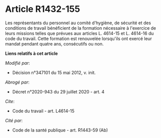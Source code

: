 # Article R1432-155

Les représentants du personnel au comité d'hygiène, de sécurité et des conditions de travail bénéficient de la formation
nécessaire à l'exercice de leurs missions telles que prévues aux articles L. 4614-15 et L. 4614-16 du code du travail. Cette
formation est renouvelée lorsqu'ils ont exercé leur mandat pendant quatre ans, consécutifs ou non.

**Liens relatifs à cet article**

_Modifié par_:

  - Décision n°347101 du 15 mai 2012, v. init.

_Abrogé par_:

  - Décret n°2020-943 du 29 juillet 2020 - art. 4

_Cite_:

  - Code du travail - art. L4614-15

_Cité par_:

  - Code de la santé publique - art. R1443-59 (Ab)
